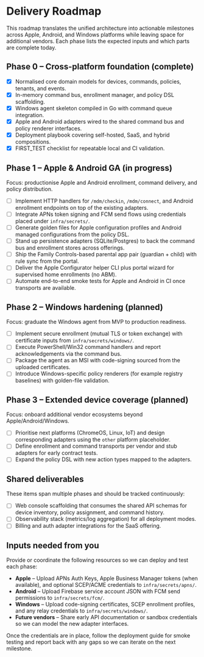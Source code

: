 # Delivery Roadmap

This roadmap translates the unified architecture into actionable milestones across Apple, Android, and Windows platforms while leaving space for additional vendors. Each phase lists the expected inputs and which parts are complete today.

## Phase 0 – Cross-platform foundation (complete)
- [x] Normalised core domain models for devices, commands, policies, tenants, and events.
- [x] In-memory command bus, enrollment manager, and policy DSL scaffolding.
- [x] Windows agent skeleton compiled in Go with command queue integration.
- [x] Apple and Android adapters wired to the shared command bus and policy renderer interfaces.
- [x] Deployment playbook covering self-hosted, SaaS, and hybrid compositions.
- [x] FIRST_TEST checklist for repeatable local and CI validation.

## Phase 1 – Apple & Android GA (in progress)
Focus: productionise Apple and Android enrollment, command delivery, and policy distribution.

- [ ] Implement HTTP handlers for `/mdm/checkin`, `/mdm/connect`, and Android enrollment endpoints on top of the existing adapters.
- [ ] Integrate APNs token signing and FCM send flows using credentials placed under `infra/secrets/`.
- [ ] Generate golden files for Apple configuration profiles and Android managed configurations from the policy DSL.
- [ ] Stand up persistence adapters (SQLite/Postgres) to back the command bus and enrollment stores across offerings.
- [ ] Ship the Family Controls-based parental app pair (guardian + child) with rule sync from the portal.
- [ ] Deliver the Apple Configurator helper CLI plus portal wizard for supervised home enrollments (no ABM).
- [ ] Automate end-to-end smoke tests for Apple and Android in CI once transports are available.

## Phase 2 – Windows hardening (planned)
Focus: graduate the Windows agent from MVP to production readiness.

- [ ] Implement secure enrollment (mutual TLS or token exchange) with certificate inputs from `infra/secrets/windows/`.
- [ ] Execute PowerShell/Win32 command handlers and report acknowledgements via the command bus.
- [ ] Package the agent as an MSI with code-signing sourced from the uploaded certificates.
- [ ] Introduce Windows-specific policy renderers (for example registry baselines) with golden-file validation.

## Phase 3 – Extended device coverage (planned)
Focus: onboard additional vendor ecosystems beyond Apple/Android/Windows.

- [ ] Prioritise next platforms (ChromeOS, Linux, IoT) and design corresponding adapters using the `other` platform placeholder.
- [ ] Define enrollment and command transports per vendor and stub adapters for early contract tests.
- [ ] Expand the policy DSL with new action types mapped to the adapters.

## Shared deliverables
These items span multiple phases and should be tracked continuously:

- [ ] Web console scaffolding that consumes the shared API schemas for device inventory, policy assignment, and command history.
- [ ] Observability stack (metrics/log aggregation) for all deployment modes.
- [ ] Billing and auth adapter integrations for the SaaS offering.

## Inputs needed from you
Provide or coordinate the following resources so we can deploy and test each phase:

- **Apple** – Upload APNs Auth Keys, Apple Business Manager tokens (when available), and optional SCEP/ACME credentials to `infra/secrets/apns/`.
- **Android** – Upload Firebase service account JSON with FCM send permissions to `infra/secrets/fcm/`.
- **Windows** – Upload code-signing certificates, SCEP enrollment profiles, and any relay credentials to `infra/secrets/windows/`.
- **Future vendors** – Share early API documentation or sandbox credentials so we can model the new adapter interfaces.

Once the credentials are in place, follow the deployment guide for smoke testing and report back with any gaps so we can iterate on the next milestone.
